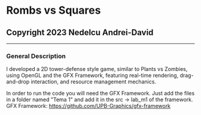 # Rombs vs Squares
## Copyright 2023 Nedelcu Andrei-David
___________________________________________________________________________________________


### General Description
I developed a 2D tower-defense style game, similar to Plants vs Zombies, using OpenGL
and the GFX Framework, featuring real-time rendering, drag-and-drop interaction,
and resource management mechanics.

In order to run the code you will need the GFX Framework. Just add the files in a folder named "Tema 1" and add it in the src -> lab_m1 of the framework.
GFX Framework: https://github.com/UPB-Graphics/gfx-framework
